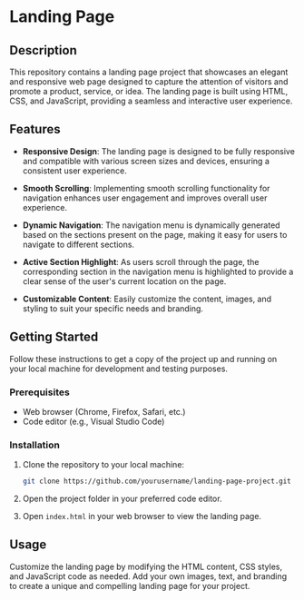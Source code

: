 # Landing Page



## Description

This repository contains a landing page project that showcases an elegant and responsive web page designed to capture the attention of visitors and promote a product, service, or idea. The landing page is built using HTML, CSS, and JavaScript, providing a seamless and interactive user experience.

## Features

- **Responsive Design**: The landing page is designed to be fully responsive and compatible with various screen sizes and devices, ensuring a consistent user experience.

- **Smooth Scrolling**: Implementing smooth scrolling functionality for navigation enhances user engagement and improves overall user experience.

- **Dynamic Navigation**: The navigation menu is dynamically generated based on the sections present on the page, making it easy for users to navigate to different sections.

- **Active Section Highlight**: As users scroll through the page, the corresponding section in the navigation menu is highlighted to provide a clear sense of the user's current location on the page.

- **Customizable Content**: Easily customize the content, images, and styling to suit your specific needs and branding.

## Getting Started

Follow these instructions to get a copy of the project up and running on your local machine for development and testing purposes.

### Prerequisites

- Web browser (Chrome, Firefox, Safari, etc.)
- Code editor (e.g., Visual Studio Code)

### Installation

1. Clone the repository to your local machine:

   ```bash
   git clone https://github.com/yourusername/landing-page-project.git
   ```

2. Open the project folder in your preferred code editor.

3. Open `index.html` in your web browser to view the landing page.

## Usage

Customize the landing page by modifying the HTML content, CSS styles, and JavaScript code as needed. Add your own images, text, and branding to create a unique and compelling landing page for your project.

